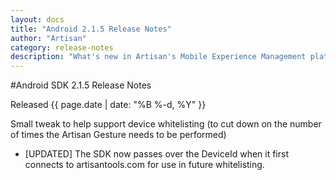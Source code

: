 ```yaml
---
layout: docs
title: "Android 2.1.5 Release Notes"
author: "Artisan"
category: release-notes
description: "What's new in Artisan's Mobile Experience Management platform."
---
```

#Android SDK 2.1.5 Release Notes

Released {{ page.date | date: "%B %-d, %Y" }}

Small tweak to help support device whitelisting (to cut down on the number of times the Artisan Gesture needs to be performed)

* [UPDATED] The SDK now passes over the DeviceId when it first connects to artisantools.com for use in future whitelisting.